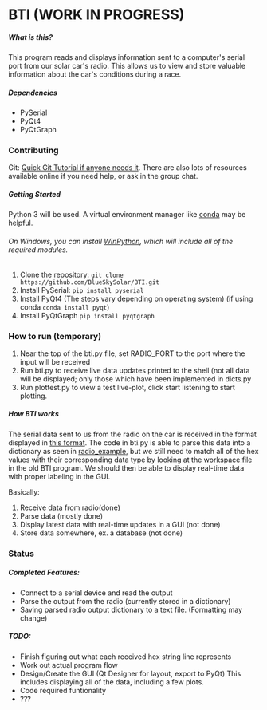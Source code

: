 # BTI (WORK IN PROGRESS)

##### What is this?
This program reads and displays information sent to a computer's serial port from our solar car's radio. This allows us to view and store valuable information about the car's conditions during a race. 

##### Dependencies
* PySerial
* PyQt4 
* PyQtGraph

### Contributing

Git:
[Quick Git Tutorial if anyone needs it](https://try.github.io/). There are also lots of resources available online if you need help, or ask in the group chat.

##### Getting Started
Python 3 will be used. A virtual environment manager like [conda](http://conda.pydata.org/docs/download.html) may be helpful.

###### On Windows, you can install [WinPython](http://winpython.github.io/), which will include all of the required modules.
1. Clone the repository:  `git clone https://github.com/BlueSkySolar/BTI.git`
2. Install PySerial: `pip install pyserial`
3. Install PyQt4 (The steps vary depending on operating system) (if using conda `conda install pyqt`)
4. Install PyQtGraph `pip install pyqtgraph`

### How to run (temporary)
1. Near the top of the bti.py file, set RADIO_PORT to the port where the input will be received
2. Run bti.py to receive live data updates printed to the shell (not all data will be displayed; only those which have been implemented in dicts.py
3. Run plottest.py to view a test live-plot, click start listening to start plotting.

##### How BTI works

The serial data sent to us from the radio on the car is received in the format displayed in [this format](radio_data.txt). The code in bti.py is able to parse this data into a dictionary as seen in [radio_example](radio_example.txt), but we still need to match all of the hex values with their corresponding data type by looking at the [workspace file](legacy_workspace_file.txt) in the old BTI program. We should then be able to display real-time data with proper labeling in the GUI.

Basically:

1. Receive data from radio(done)
2. Parse data (mostly done)
3. Display latest data with real-time updates in a GUI (not done)
4. Store data somewhere, ex. a database (not done)

### Status

##### Completed Features:
* Connect to a serial device and read the output
* Parse the output from the radio (currently stored in a dictionary)
* Saving parsed radio output dictionary to a text file. (Formatting may change)

##### TODO:
* Finish figuring out what each received hex string  line represents
* Work out actual program flow
* Design/Create the GUI (Qt Designer for layout, export to PyQt) This includes displaying all of the data, including a few plots.
* Code required funtionality
* ???
